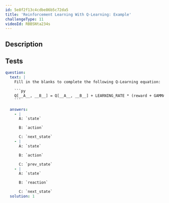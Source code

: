 ```yaml
---
id: 5e8f2f13c4cdbe86b5c72da5
title: 'Reinforcement Learning With Q-Learning: Example'
challengeType: 11
videoId: RBBSNta234s
---
```


## Description

<section id='description'>

</section>

## Tests

<section id='tests'>

````yml
question:
  text: |
    Fill in the blanks to complete the following Q-Learning equation:

    ```py
    Q[__A__, __B__] = Q[__A__, __B__] + LEARNING_RATE * (reward + GAMMA * np.max(Q[__C__, :]) - Q[__A__, __B__])
    ```

  answers:
    - |
      A: `state`

      B: `action`

      C: `next_state`
    - |
      A: `state`

      B: `action`

      C: `prev_state`
    - |
      A: `state`

      B: `reaction`

      C: `next_state`
  solution: 1
````

</section>
